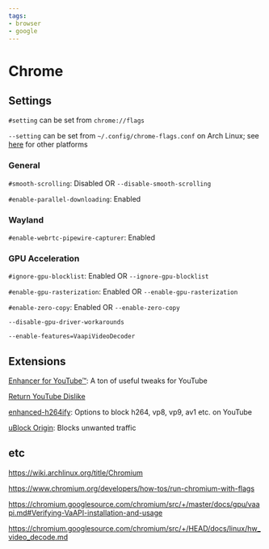 ```yaml
---
tags:
- browser
- google
---
```

# Chrome
## Settings

`#setting` can be set from `chrome://flags`

`--setting` can be set from `~/.config/chrome-flags.conf` on Arch Linux; see [here](https://www.chromium.org/developers/how-tos/run-chromium-with-flags) for other platforms

### General

`#smooth-scrolling`: Disabled OR `--disable-smooth-scrolling`

`#enable-parallel-downloading`: Enabled

### Wayland

`#enable-webrtc-pipewire-capturer`: Enabled

### GPU Acceleration

`#ignore-gpu-blocklist`: Enabled OR `--ignore-gpu-blocklist`

`#enable-gpu-rasterization`: Enabled OR `--enable-gpu-rasterization`

`#enable-zero-copy`: Enabled OR `--enable-zero-copy`
               
`--disable-gpu-driver-workarounds`

`--enable-features=VaapiVideoDecoder`

## Extensions

[Enhancer for YouTube™](https://chrome.google.com/webstore/detail/enhancer-for-youtube/ponfpcnoihfmfllpaingbgckeeldkhle): A ton of useful tweaks for YouTube

[Return YouTube Dislike](https://chrome.google.com/webstore/detail/youtube-dislike-button/gebbhagfogifgggkldgodflihgfeippi/)

[enhanced-h264ify](https://chrome.google.com/webstore/detail/enhanced-h264ify/omkfmpieigblcllmkgbflkikinpkodlk): Options to block h264, vp8, vp9, av1 etc. on YouTube

[uBlock Origin](https://chrome.google.com/webstore/detail/ublock-origin/cjpalhdlnbpafiamejdnhcphjbkeiagm?hl=en): Blocks unwanted traffic

## etc

https://wiki.archlinux.org/title/Chromium

https://www.chromium.org/developers/how-tos/run-chromium-with-flags

https://chromium.googlesource.com/chromium/src/+/master/docs/gpu/vaapi.md#Verifying-VaAPI-installation-and-usage

https://chromium.googlesource.com/chromium/src/+/HEAD/docs/linux/hw_video_decode.md